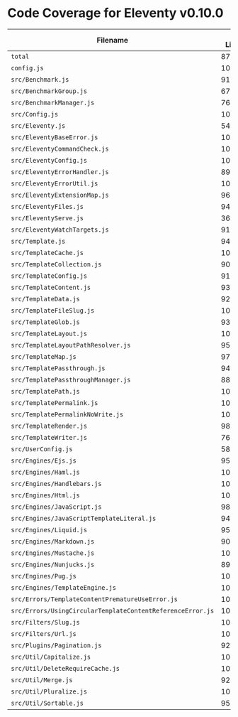# Code Coverage for Eleventy v0.10.0

| Filename                                                   | % Lines | % Statements | % Functions | % Branches |
| ---------------------------------------------------------- | ------- | ------------ | ----------- | ---------- |
| `total`                                                    | 87.74%  | 87.81%       | 87.03%      | 79.73%     |
| `config.js`                                                | 100%    | 100%         | 100%        | 100%       |
| `src/Benchmark.js`                                         | 91.67%  | 91.67%       | 83.33%      | 66.67%     |
| `src/BenchmarkGroup.js`                                    | 67.65%  | 67.65%       | 71.43%      | 30%        |
| `src/BenchmarkManager.js`                                  | 76.47%  | 76.47%       | 71.43%      | 75%        |
| `src/Config.js`                                            | 100%    | 100%         | 100%        | 100%       |
| `src/Eleventy.js`                                          | 54.4%   | 54.4%        | 55.88%      | 36.99%     |
| `src/EleventyBaseError.js`                                 | 100%    | 100%         | 100%        | 100%       |
| `src/EleventyCommandCheck.js`                              | 100%    | 100%         | 100%        | 87.5%      |
| `src/EleventyConfig.js`                                    | 100%    | 100%         | 100%        | 100%       |
| `src/EleventyErrorHandler.js`                              | 89.74%  | 89.74%       | 100%        | 67.44%     |
| `src/EleventyErrorUtil.js`                                 | 100%    | 100%         | 100%        | 100%       |
| `src/EleventyExtensionMap.js`                              | 96.67%  | 96.67%       | 92%         | 100%       |
| `src/EleventyFiles.js`                                     | 94.89%  | 94.89%       | 89.19%      | 92.16%     |
| `src/EleventyServe.js`                                     | 36.07%  | 36.07%       | 56.25%      | 24.39%     |
| `src/EleventyWatchTargets.js`                              | 91.84%  | 91.84%       | 85.71%      | 92.31%     |
| `src/Template.js`                                          | 94.1%   | 94.14%       | 97.92%      | 85.44%     |
| `src/TemplateCache.js`                                     | 100%    | 100%         | 100%        | 100%       |
| `src/TemplateCollection.js`                                | 90.63%  | 91.43%       | 93.75%      | 70%        |
| `src/TemplateConfig.js`                                    | 91.23%  | 91.23%       | 66.67%      | 91.67%     |
| `src/TemplateContent.js`                                   | 93.83%  | 93.83%       | 94.12%      | 91.18%     |
| `src/TemplateData.js`                                      | 92.23%  | 92.31%       | 97.06%      | 83.33%     |
| `src/TemplateFileSlug.js`                                  | 100%    | 100%         | 100%        | 100%       |
| `src/TemplateGlob.js`                                      | 93.33%  | 93.33%       | 100%        | 87.5%      |
| `src/TemplateLayout.js`                                    | 100%    | 100%         | 100%        | 100%       |
| `src/TemplateLayoutPathResolver.js`                        | 95.74%  | 95.74%       | 100%        | 88.89%     |
| `src/TemplateMap.js`                                       | 97.9%   | 97.9%        | 96.88%      | 90.4%      |
| `src/TemplatePassthrough.js`                               | 94.74%  | 94.74%       | 88.89%      | 85.71%     |
| `src/TemplatePassthroughManager.js`                        | 88.06%  | 88.06%       | 100%        | 65%        |
| `src/TemplatePath.js`                                      | 100%    | 100%         | 95.65%      | 100%       |
| `src/TemplatePermalink.js`                                 | 100%    | 100%         | 100%        | 100%       |
| `src/TemplatePermalinkNoWrite.js`                          | 100%    | 100%         | 100%        | 100%       |
| `src/TemplateRender.js`                                    | 98.7%   | 98.7%        | 100%        | 95.24%     |
| `src/TemplateWriter.js`                                    | 76.34%  | 76.34%       | 68%         | 37.5%      |
| `src/UserConfig.js`                                        | 58.38%  | 58.59%       | 45.28%      | 48.15%     |
| `src/Engines/Ejs.js`                                       | 95%     | 95%          | 85.71%      | 88.89%     |
| `src/Engines/Haml.js`                                      | 100%    | 100%         | 100%        | 100%       |
| `src/Engines/Handlebars.js`                                | 100%    | 100%         | 100%        | 83.33%     |
| `src/Engines/Html.js`                                      | 100%    | 100%         | 100%        | 100%       |
| `src/Engines/JavaScript.js`                                | 98.04%  | 98.08%       | 100%        | 88.1%      |
| `src/Engines/JavaScriptTemplateLiteral.js`                 | 94.44%  | 94.44%       | 100%        | 100%       |
| `src/Engines/Liquid.js`                                    | 95.89%  | 95.89%       | 96.15%      | 86.67%     |
| `src/Engines/Markdown.js`                                  | 90.91%  | 90.91%       | 88.89%      | 81.25%     |
| `src/Engines/Mustache.js`                                  | 100%    | 100%         | 100%        | 100%       |
| `src/Engines/Nunjucks.js`                                  | 89.16%  | 89.16%       | 95.65%      | 93.1%      |
| `src/Engines/Pug.js`                                       | 100%    | 100%         | 100%        | 88.89%     |
| `src/Engines/TemplateEngine.js`                            | 100%    | 100%         | 100%        | 100%       |
| `src/Errors/TemplateContentPrematureUseError.js`           | 100%    | 100%         | 100%        | 100%       |
| `src/Errors/UsingCircularTemplateContentReferenceError.js` | 100%    | 100%         | 100%        | 100%       |
| `src/Filters/Slug.js`                                      | 100%    | 100%         | 100%        | 100%       |
| `src/Filters/Url.js`                                       | 100%    | 100%         | 100%        | 100%       |
| `src/Plugins/Pagination.js`                                | 92.17%  | 92.44%       | 94.44%      | 83.33%     |
| `src/Util/Capitalize.js`                                   | 100%    | 100%         | 100%        | 100%       |
| `src/Util/DeleteRequireCache.js`                           | 100%    | 100%         | 100%        | 100%       |
| `src/Util/Merge.js`                                        | 92.86%  | 92.86%       | 100%        | 87.5%      |
| `src/Util/Pluralize.js`                                    | 100%    | 100%         | 100%        | 100%       |
| `src/Util/Sortable.js`                                     | 95.45%  | 95.56%       | 90.48%      | 100%       |
